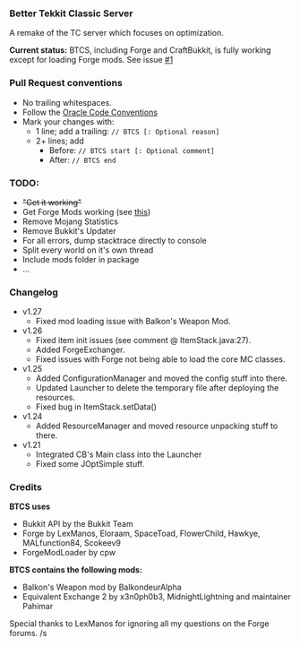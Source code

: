 ### Better Tekkit Classic Server
A remake of the TC server which focuses on optimization.

__Current status:__ BTCS, including Forge and CraftBukkit, is fully working except for loading Forge mods. See issue [#1](/../../issues/1)

### Pull Request conventions
* No trailing whitespaces.
* Follow the [Oracle Code Conventions](http://www.oracle.com/technetwork/java/codeconvtoc-136057.html)
* Mark your changes with:
    * 1 line; add a trailing: `// BTCS [: Optional reason]`
    * 2+ lines; add
        * Before: `// BTCS start [: Optional comment]`
        * After: `// BTCS end`

### TODO:
- ~~"Get it working"~~
- Get Forge Mods working (see [this](https://github.com/hypothermic/BTCS/issues/1))
- Remove Mojang Statistics
- Remove Bukkit's Updater
- For all errors, dump stacktrace directly to console
- Split every world on it's own thread
- Include mods folder in package
- ...

### Changelog
- v1.27
    - Fixed mod loading issue with Balkon's Weapon Mod.
- v1.26
    - Fixed item init issues (see comment @ ItemStack.java:27).
    - Added ForgeExchanger.
    - Fixed issues with Forge not being able to load the core MC classes.
- v1.25
    - Added ConfigurationManager and moved the config stuff into there.
    - Updated Launcher to delete the temporary file after deploying the resources.
    - Fixed bug in ItemStack.setData()
- v1.24
    - Added ResourceManager and moved resource unpacking stuff to there.
- v1.21
    - Integrated CB's Main class into the Launcher
    - Fixed some JOptSimple stuff.
    
### Credits
__BTCS uses__
- Bukkit API by the Bukkit Team
- Forge by LexManos, Eloraam, SpaceToad, FlowerChild, Hawkye, MALfunction84, Scokeev9
- ForgeModLoader by cpw

__BTCS contains the following mods:__
- Balkon's Weapon mod by BalkondeurAlpha  
- Equivalent Exchange 2 by x3n0ph0b3, MidnightLightning and maintainer Pahimar

Special thanks to LexManos for ignoring all my questions on the Forge forums. /s